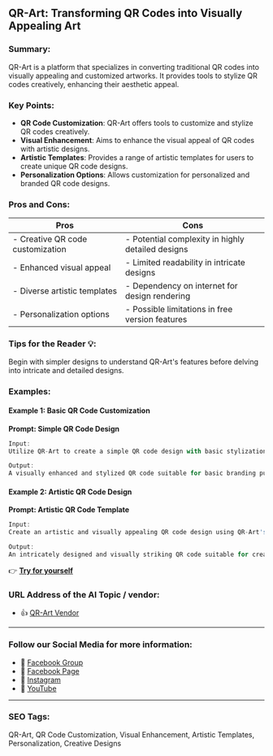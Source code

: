 ## QR-Art: Transforming QR Codes into Visually Appealing Art

### Summary:

QR-Art is a platform that specializes in converting traditional QR codes into visually appealing and customized artworks. It provides tools to stylize QR codes creatively, enhancing their aesthetic appeal.

### Key Points:

- **QR Code Customization**: QR-Art offers tools to customize and stylize QR codes creatively.
- **Visual Enhancement**: Aims to enhance the visual appeal of QR codes with artistic designs.
- **Artistic Templates**: Provides a range of artistic templates for users to create unique QR code designs.
- **Personalization Options**: Allows customization for personalized and branded QR code designs.

### Pros and Cons:

| Pros                               | Cons                                          |
|------------------------------------|-----------------------------------------------|
| - Creative QR code customization   | - Potential complexity in highly detailed designs|
| - Enhanced visual appeal           | - Limited readability in intricate designs     |
| - Diverse artistic templates      | - Dependency on internet for design rendering |
| - Personalization options          | - Possible limitations in free version features|

### Tips for the Reader 💡:
Begin with simpler designs to understand QR-Art's features before delving into intricate and detailed designs.

### Examples:

#### Example 1: Basic QR Code Customization
**Prompt: Simple QR Code Design**

```dart
Input:
Utilize QR-Art to create a simple QR code design with basic stylization.

Output:
A visually enhanced and stylized QR code suitable for basic branding purposes.
```

#### Example 2: Artistic QR Code Design
**Prompt: Artistic QR Code Template**

```dart
Input:
Create an artistic and visually appealing QR code design using QR-Art's templates.

Output:
An intricately designed and visually striking QR code suitable for creative uses.
```

👉 <a href="https://qr-art.xyz/" target="_blank" rel="noopener">**Try for yourself**</a>

### URL Address of the AI Topic / vendor:

- 👍 <a href="https://qr-art.xyz/" target="_blank" rel="noopener">QR-Art Vendor</a>

<hr>

### Follow our Social Media for more information:

- 📘 <a href="https://www.facebook.com/groups/trionxai" target="_blank">Facebook Group</a>
- 📄 <a href="https://www.facebook.com/ai.trionxai" target="_blank">Facebook Page</a>
- 📸 <a href="https://www.instagram.com/trionxai/" target="_blank">Instagram</a>
- 🎥 <a href="https://www.youtube.com/@robotdocs/" target="_blank">YouTube</a>

<hr>


### SEO Tags:
QR-Art, QR Code Customization, Visual Enhancement, Artistic Templates, Personalization, Creative Designs